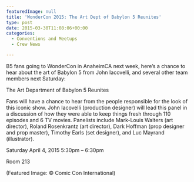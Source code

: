 ```yaml
---
featuredImage: null
title: 'WonderCon 2015: The Art Dept of Babylon 5 Reunites'
type: post
date: 2015-03-30T11:08:06+00:00
categories:
  - Conventions and Meetups
  - Crew News

---
```

B5 fans going to WonderCon in AnaheimCA next week, here&#8217;s a chance to hear about the art of Babylon 5 from John Iacovelli, and several other team members next Saturday:

The Art Department of Babylon 5 Reunites

Fans will have a chance to hear from the people responsible for the look of this iconic show. John Iacovelli (production designer) will lead this panel in a discussion of how they were able to keep things fresh through 110 episodes and 6 TV movies. Panelists include Mark-Louis Walters (art director), Roland Rosenkrantz (art director), Dark Hoffman (prop designer and prop master), Timothy Earls (set designer), and Luc Mayrand (illustrator).

Saturday April 4, 2015 5:30pm &#8211; 6:30pm

Room 213

(Featured Image: &copy; Comic Con International)
